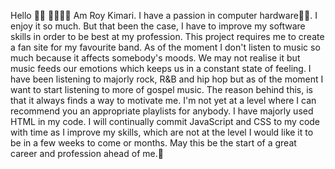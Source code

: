 Hello 👋🏾 👋🏾👋🏾
Am Roy Kimari.
I have a passion in computer hardware💪🏿. 
I enjoy it so much. But that been the case, I have to improve my software skills in order to be best at my profession. 
This project requires me to create a fan site for my favourite band. 
As of the moment I don't listen to music so much because it affects somebody's moods. 
We may not realise it but music feeds our emotions which keeps us in a constant state of feeling. 
I have been listening to majorly rock, R&B and hip hop but as of the moment I want to start listening to more of gospel music. 
The reason behind this, is that it always finds a way to motivate me. I'm not yet at a level where I can recommend you an appropriate playlists for anybody.
I have majorly used HTML in my code. I will continually commit JavaScript and CSS to my code with time as I improve my skills, which are not at the level I would like it to be in a few weeks to come or months.
May this be the start of a great career and profession ahead of me.💯
